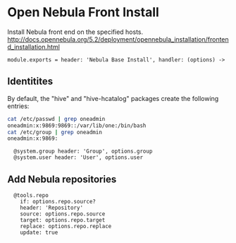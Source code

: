 
# Open Nebula Front Install

Install Nebula front end on the specified hosts.
http://docs.opennebula.org/5.2/deployment/opennebula_installation/frontend_installation.html

    module.exports = header: 'Nebula Base Install', handler: (options) ->

## Identitites

By default, the "hive" and "hive-hcatalog" packages create the following
entries:

```bash
cat /etc/passwd | grep oneadmin
oneadmin:x:9869:9869::/var/lib/one:/bin/bash
cat /etc/group | grep oneadmin
oneadmin:x:9869:
```

      @system.group header: 'Group', options.group
      @system.user header: 'User', options.user

## Add Nebula repositories

      @tools.repo
        if: options.repo.source?
        header: 'Repository'
        source: options.repo.source
        target: options.repo.target
        replace: options.repo.replace
        update: true
